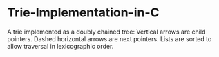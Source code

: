 # Trie-Implementation-in-C

A trie implemented as a doubly chained tree: 
Vertical arrows are child pointers.
Dashed horizontal arrows are next pointers. 
Lists are sorted to allow traversal in lexicographic order.
